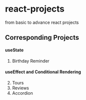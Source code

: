 # react-projects
from basic to advance react projects

## Corresponding Projects

#### useState

1. Birthday Reminder

#### useEffect and Conditional Rendering

2. Tours
3. Reviews
4. Accordion

